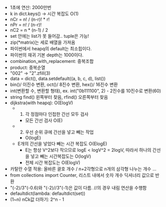 - 1초에 연산: 2000만번
- k in dict.keys() -> 시간 복잡도 O(1)
- nCr = n! / (n-r)! * r!
- nPr = n! / (n-r)!
- nC2 = n * (n-1) / 2
- set 안에는 list가 못 들어감.. tuple은 가능!
- zip(*matrix)는 세로 배열을 가져옴
- 파이썬에서 heapq의 default는 최소힙이다.
- 파이썬의 재귀 기본 depth는 1000이다.
- combination_with_replacement: 중복조합
- product: 중복순열
- "002" -> "2".zfill(3)
- data = dict(), data.setdefault((a, b, c, d), list())
- bin()/ 이진수 변환, oct()/ 8진수 변환, hex()/ 16진수 변환
- int(변환할 수, 변환할 형태), ex. int("0b111100", 2) - 2진수를 10진수로 변환(60)
- string find() 왼쪽부터 찾음, rfind() 오른쪽부터 찾음
- dijkstra(with heapq): O(ElogV)
    - 1. 각 정점마다 인접한 간선 모두 검사
        - 모든 간선 검사 O(E)
    - 2. 우선 순위 큐에 간선을 넣고 빼는 작업
        - O(logE)
    - E개의 간선을 넣었다 빼는 시간 복잡도 O(ElogE)
        - E는 항상 V^2보다 작으므로 logE < logV^2 = 2logV, 따라서 하나의 간선을 넣고 빼는 시간복잡도는 O(logV)
        - 전체 시간 복잡도는 O(ElogV)
- 카탈란 수열 적용: 올바른 괄호 개수 / n+2각형으로 n개의 삼각형 나누는 개수 ...
- from collections import Counter, 리스트 내에서 숫자 개수 딕셔너리 값으로 반환
- "(-2)/3"(-0.6)와 "(-2)//3"(-1)은 값이 다름. //의 경우 내림 연산을 수행함
- defaultdict(lambda: defaultdict(set))
- (1~n) nCk값 더하기: 2^n - 1
